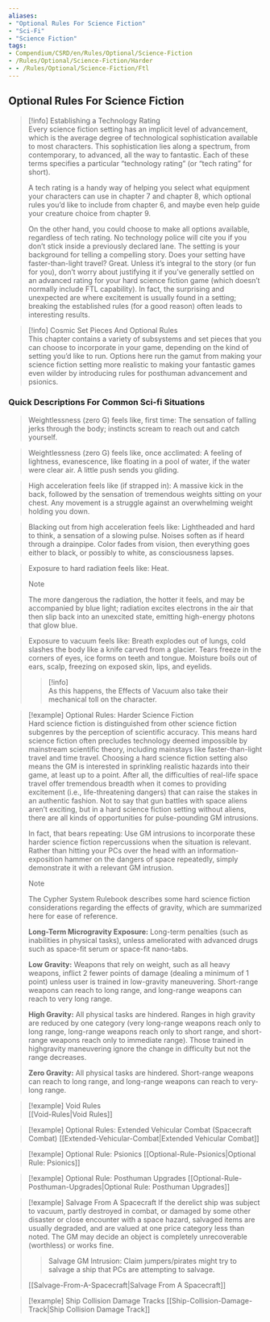 ```yaml
---
aliases:
- "Optional Rules For Science Fiction"
- "Sci-Fi"
- "Science Fiction"  
tags:
- Compendium/CSRD/en/Rules/Optional/Science-Fiction
- /Rules/Optional/Science-Fiction/Harder
- - /Rules/Optional/Science-Fiction/Ftl
---
```


## Optional Rules For Science Fiction  
> [!info] Establishing a Technology Rating  
> Every science fiction setting has an implicit level of advancement, which is the average degree of technological sophistication available to most characters. This sophistication lies along a spectrum, from contemporary, to advanced, all the way to fantastic. Each of these terms specifies a particular “technology rating” (or “tech rating” for short).   
> 
> A tech rating is a handy way of helping you select what equipment your characters can use in chapter 7 and chapter 8, which optional rules you’d like to include from chapter 6, and maybe even help guide your creature choice from chapter 9.  
> 
> On the other hand, you could choose to make all options available, regardless of tech rating. No technology police will cite you if you don’t stick inside a previously declared lane. The setting is your background for telling a compelling story. Does your setting have faster-than-light travel? Great. Unless it’s integral to the story (or fun for you), don’t worry about justifying it if you’ve generally settled on an advanced rating for your hard science fiction game (which doesn’t normally include FTL capability). In fact, the surprising and unexpected are where excitement is usually found in a setting; breaking the established rules (for a good reason) often leads to interesting results.

>[!info] Cosmic Set Pieces And Optional Rules  
>This chapter contains a variety of subsystems and set pieces that you can choose to incorporate in your game, depending on the kind of setting you’d like to run. Options here run the gamut from making your science fiction setting more realistic to making your fantastic games even wilder by introducing rules for posthuman advancement and psionics.

### Quick Descriptions For Common Sci-fi Situations  
>Weightlessness (zero G) feels like, first time: The sensation of falling jerks through the body; instincts scream to reach out and catch yourself.  

>Weightlessness (zero G) feels like, once acclimated: A feeling of lightness, evanescence, like floating in a pool of water, if the water were clear air. A little push sends you gliding. 

>High acceleration feels like (if strapped in): A massive kick in the back, followed by the sensation of tremendous weights sitting on your chest. Any movement is a struggle against an overwhelming weight holding you down.  

>Blacking out from high acceleration feels like: Lightheaded and hard to think, a sensation of a slowing pulse. Noises soften as if heard through a drainpipe. Color fades from vision, then everything goes either to black, or possibly to white, as consciousness lapses. 

>Exposure to hard radiation feels like: Heat. 
>>[!note]  
>>The more dangerous the radiation, the hotter it feels, and may be accompanied by blue light; radiation excites electrons in the air that then slip back into an unexcited state, emitting high-energy photons that glow blue.

>Exposure to vacuum feels like: Breath explodes out of lungs, cold slashes the body like a knife carved from a glacier. Tears freeze in the corners of eyes, ice forms on teeth and tongue. Moisture boils out of ears, scalp, freezing on exposed skin, lips, and eyelids.   
>>[!info]  
>>As this happens, the Effects of Vacuum also take their mechanical toll on the character.

>[!example] Optional Rules: Harder Science Fiction  
>Hard science fiction is distinguished from other science fiction subgenres by the perception of scientific accuracy. This means hard science fiction often precludes technology deemed impossible by mainstream scientific theory, including mainstays like faster-than-light travel and time travel. Choosing a hard science fiction setting also means the GM is interested in sprinkling realistic hazards into their game, at least up to a point. After all, the difficulties of real-life space travel offer tremendous breadth when it comes to providing excitement (i.e., life-threatening dangers) that can raise the stakes in an authentic fashion. Not to say that gun battles with space aliens aren’t exciting, but in a hard science fiction setting without aliens, there are all kinds of opportunities for pulse-pounding GM intrusions.  
>
>In fact, that bears repeating: Use GM intrusions to incorporate these harder science fiction repercussions when the situation is relevant. Rather than hitting your PCs over the head with an information-exposition hammer on the dangers of space repeatedly, simply demonstrate it with a relevant GM intrusion.  
>
>>[!note] 
>>The Cypher System Rulebook describes some hard science fiction considerations regarding the effects of gravity, which are summarized here for ease of reference.  
>>
>>**Long-Term Microgravity Exposure:** Long-term penalties (such as inabilities in  physical tasks), unless ameliorated with advanced drugs such as space-fit serum or space-fit nano-tabs.  
>>
>>**Low Gravity:** Weapons that rely on weight, such as all heavy weapons, inflict 2 fewer points of damage (dealing a minimum of 1 point) unless user is trained in low-gravity maneuvering. Short-range weapons can reach to long range, and long-range weapons can reach to very long range.  
>>
>>**High Gravity:** All physical tasks are hindered. Ranges in high gravity are reduced by one category (very long-range weapons reach only to long range, long-range weapons reach only to short range, and short-range weapons reach only to immediate range). Those trained in highgravity maneuvering ignore the change in difficulty but not the range decreases.  
>>
>>**Zero Gravity:** All physical tasks are hindered. Short-range weapons can reach to long range, and long-range weapons can reach to very-long range.  

>[!example] Void Rules  
>[[Void-Rules|Void Rules]]  

>[!example] Optional Rules: Extended Vehicular Combat (Spacecraft Combat)
>[[Extended-Vehicular-Combat|Extended Vehicular Combat]]

>[!example] Optional Rule: Psionics
>[[Optional-Rule-Psionics|Optional Rule: Psionics]]  

>[!example] Optional Rule: Posthuman Upgrades
>[[Optional-Rule-Posthuman-Upgrades|Optional Rule: Posthuman Upgrades]]

>[!example] Salvage From A Spacecraft
>If the derelict ship was subject to vacuum, partly destroyed in combat, or damaged by some other disaster or close encounter with a space hazard, salvaged items are usually degraded, and are valued at one price category less than noted. The GM may decide an object is completely unrecoverable (worthless) or works fine.	
>>Salvage GM Intrusion: Claim jumpers/pirates might try to salvage a ship that PCs are attempting to salvage.
>  
>  [[Salvage-From-A-Spacecraft|Salvage From A Spacecraft]]  

>[!example] Ship Collision Damage Tracks
>[[Ship-Collision-Damage-Track|Ship Collision Damage Track]]

